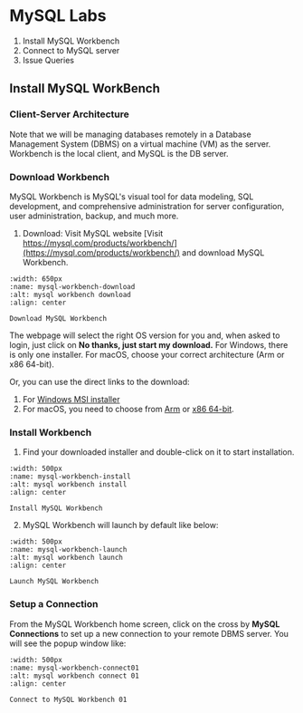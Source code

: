 # MySQL Labs

1. Install MySQL Workbench
2. Connect to MySQL server
3. Issue Queries

## Install MySQL WorkBench

### Client-Server Architecture
Note that we will be managing databases remotely in a Database Management System (DBMS) on a virtual machine (VM) as the server. Workbench is the local client, and MySQL is the DB server.

### Download Workbench 

MySQL Workbench is MySQL's visual tool for data modeling, SQL development, and comprehensive administration for server configuration, user administration, backup, and much more.

1. Download: Visit MySQL website [Visit https://mysql.com/products/workbench/](https://mysql.com/products/workbench/) and download MySQL Workbench. 
   

```{figure} ../../images/mysql-workbench-download.jpg
:width: 650px
:name: mysql-workbench-download
:alt: mysql workbench download
:align: center

Download MySQL Workbench 
```

The webpage will select the right OS version for you and, when asked to login, just click on **No thanks, just start my download.** For Windows, there is only one installer. For macOS, choose your correct architecture (Arm or x86 64-bit). 

Or, you can use the direct links to the download:
1. For [Windows MSI installer](https://dev.mysql.com/get/Downloads/MySQLGUITools/mysql-workbench-community-8.0.43-winx64.msi)
2. For macOS, you need to choose from [Arm](https://dev.mysql.com/downloads/file/?id=544377) or [x86 64-bit](https://dev.mysql.com/downloads/file/?id=544378).  


### Install Workbench

1. Find your downloaded installer and double-click on it to start installation.


```{figure} ../../images/mysql-workbench-install.png
:width: 500px
:name: mysql-workbench-install
:alt: mysql workbench install
:align: center

Install MySQL Workbench 
```

2. MySQL Workbench will launch by default like below:

```{figure} ../../images/mysql-workbench-launch.png
:width: 500px
:name: mysql-workbench-launch
:alt: mysql workbench launch
:align: center

Launch MySQL Workbench 
```

### Setup a Connection

From the MySQL Workbench home screen, click on the cross by **MySQL Connections** to set up a new connection to your remote DBMS server. You will see the popup window like:

```{figure} ../../images/mysql-workbench-connect01.png
:width: 500px
:name: mysql-workbench-connect01
:alt: mysql workbench connect 01
:align: center

Connect to MySQL Workbench 01
```


